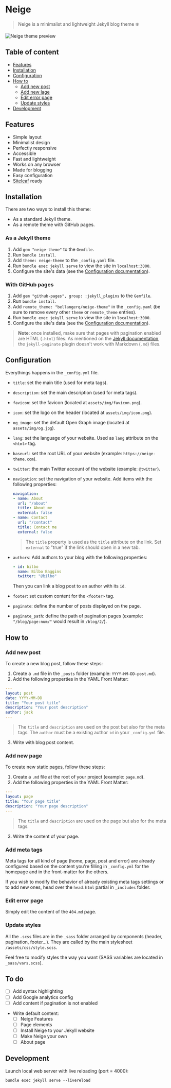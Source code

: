 # Neige

> Neige is a minimalist and lightweight Jekyll blog theme :snowflake:

![Neige theme preview]()

## Table of content

- [Features](#features)
- [Installation](#installation)
- [Configuration](#configuration)
- [How to](#how-to)
  - [Add new post](#add-new-post)
  - [Add new lage](#add-new-page)
  - [Edit error page](#edit-error-page)
  - [Update styles](#update-styles)
- [Development](#development)

## Features

- Simple layout
- Minimalist design
- Perfectly responsive
- Accessible
- Fast and lightweight
- Works on any browser
- Made for blogging
- Easy configuration
- [Siteleaf](https://www.siteleaf.com/) ready

## Installation

There are two ways to install this theme:
- As a standard Jekyll theme.
- As a remote theme with GitHub pages.

### As a Jekyll theme

1. Add `gem "neige-theme"` to the `Gemfile`.
2. Run `bundle install`.
3. Add `theme: neige-theme` to the `_config.yaml` file.
4. Run `bundle exec jekyll serve` to view the site in `localhost:3000`.
5. Configure the site's data (see the [Configuration documentation](#configuration)).

### With GitHub pages

1. Add `gem "github-pages", group: :jekyll_plugins` to the `Gemfile`.
2. Run `bundle install`.
3. Add `remote_theme: "bellangerq/neige-theme"` in the `_config.yaml` (be sure to remove every other `theme` or `remote_theme` entries).
4. Run `bundle exec jekyll serve` to view the site in `localhost:3000`.
5. Configure the site's data (see the [Configuration documentation](#configuration)).

> **Note**: once installed, make sure that pages with pagination enabled are HTML (`.html`) files. As mentioned on the [Jekyll documentation](https://jekyllrb.com/docs/pagination/), the `jekyll-paginate` plugin doesn't work with Markdown (`.md`) files.

## Configuration

Everythings happens in the `_config.yml` file.

- `title`: set the main title (used for meta tags).

- `description`: set the main description (used for meta tags).

- `favicon`: set the favicon (located at `assets/img/favicon.png`).

- `icon`: set the logo on the header (located at `assets/img/icon.png`).

- `og_image`: set the default Open Graph image (located at `assets/img/og.jpg`).

- `lang`: set the language of your website. Used as `lang` attribute on the `<html>` tag.

- `baseurl`: set the root URL of your website (example: `https://neige-theme.com`).

- `twitter`: the main Twitter account of the website (example: `@twitter`).

- `navigation`: set the navigation of your website. Add items with the following properties:

  ```yml
  navigation:
  - name: About
    url: "/about"
    title: About me
    external: false
  - name: Contact
    url: "/contact"
    title: Contact me
    external: false
  ```

  > The `title` property is used as the `title` attribute on the link. Set `external` to "true" if the link should open in a new tab.

- `authors`: Add authors to your blog with the following properties:

  ```yml
  - id: bilbo
    name: Bilbo Baggins
    twitter: "@bilbo"
  ```

  Then you can link a blog post to an author with its `id`.

- `footer`: set custom content for the `<footer>` tag.

- `paginate`: define the number of posts displayed on the page.

- `paginate_path`: define the path of pagination pages (example: `"/blog/page:num/"` would result in `/blog/2/`).

## How to

### Add new post

To create a new blog post, follow these steps:

1. Create a `.md` file in the `_posts` folder (example: `YYYY-MM-DD-post.md`).
2. Add the following properties in the YAML Front Matter:

  ```yml
  ---
  layout: post
  date: YYYY-MM-DD
  title: "Your post title"
  description: "Your post description"
  author: jack
  ---
  ```

  > The `title` and `description` are used on the post but also for the meta tags. The `author` must be a existing author `id` in your `_config.yml` file.

3. Write with blog post content.

### Add new page

To create new static pages, follow these steps:

1. Create a `.md` file at the root of your project (example: `page.md`).
2. Add the following properties in the YAML Front Matter:

  ```yml
  ---
  layout: page
  title: "Your page title"
  description: "Your page description"
  ---
  ```

  > The `title` and `description` are used on the page but also for the meta tags.

3. Write the content of your page.

### Add meta tags

Meta tags for all kind of page (home, page, post and error) are already configured based on the content you're filling in `_config.yml` for the homepage and in the front-matter for the others.

If you wish to modify the behavior of already existing meta tags settings or to add new ones, head over the `head.html` partial in `_includes` folder.

### Edit error page

Simply edit the content of the `404.md` page.

### Update styles

All the `.scss` files are in the `_sass` folder arranged by components (header, pagination, footer...). They are called by the main stylesheet `/assets/css/style.scss`.

Feel free to modify styles the way you want (SASS variables are located in `_sass/vars.scss`).

## To do

- [ ] Add syntax highlighting
- [ ] Add Google analytics config
- [ ] Add content if pagination is not enabled
- Write default content:
  - [ ] Neige Features
  - [ ] Page elements
  - [ ] Install Neige to your Jekyll website
  - [ ] Make Neige your own
  - [ ] About page

## Development

Launch local web server with live reloading (port = 4000):

```shell
bundle exec jekyll serve --livereload
```
